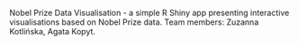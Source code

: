 Nobel Prize Data Visualisation - a simple R Shiny app presenting interactive visualisations based on Nobel Prize data. Team members: Zuzanna Kotlińska, Agata Kopyt.
